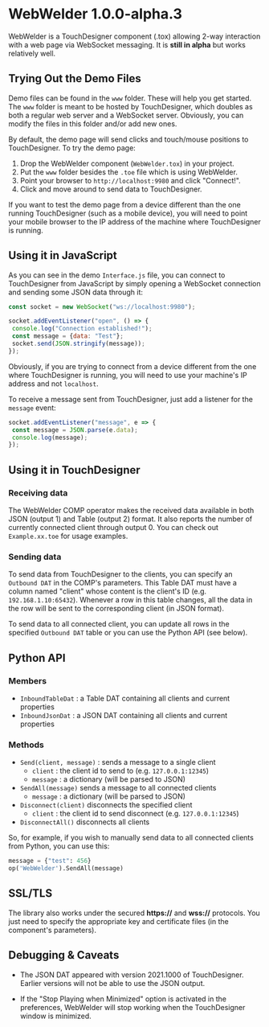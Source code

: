# WebWelder 1.0.0-alpha.3
 
WebWelder is a TouchDesigner component (.tox) allowing 2-way interaction with a web page via 
WebSocket messaging. It is **still in alpha** but works relatively well. 

## Trying Out the Demo Files

Demo files can be found in the `www` folder. These will help you get started. The `www` folder is 
meant to be hosted by TouchDesigner, which doubles as both a regular web server and a WebSocket 
server. Obviously, you can modify the files in this folder and/or add new ones.

By default, the demo page will send clicks and touch/mouse positions to TouchDesigner. To try the
demo page:

1. Drop the WebWelder component (`WebWelder.tox`) in your project.
2. Put the `www` folder besides the `.toe` file which is using WebWelder.
3. Point your browser to `http://localhost:9980` and click "Connect!".
4. Click and move around to send data to TouchDesigner.

If you want to test the demo page from a device different than the one running TouchDesigner (such
as a mobile device), you will need to point your mobile browser to the IP address of the machine 
where TouchDesigner is running.

## Using it in JavaScript

As you can see in the demo `Interface.js` file, you can connect to TouchDesigner from JavaScript
by simply opening a WebSocket connection and sending some JSON data through it:

```javascript
const socket = new WebSocket("ws://localhost:9980");

socket.addEventListener("open", () => {
 console.log("Connection established!");
 const message = {data: "Test"};
 socket.send(JSON.stringify(message));
});
```
Obviously, if you are trying to connect from a device different from the one where TouchDesigner
is running, you will need to use your machine's IP address and not `localhost`.

To receive a message sent from TouchDesigner, just add a listener for the `message` event:

```javascript
socket.addEventListener("message", e => {
 const message = JSON.parse(e.data);
 console.log(message);
});
```

## Using it in TouchDesigner

### Receiving data

The WebWelder COMP operator makes the received data available in both JSON (output 1) and Table 
(output 2) format. It also reports the number of currently connected client through output 0. 
You can check out `Example.xx.toe` for usage examples. 

### Sending data

To send data from TouchDesigner to the clients, you can specify an `Outbound DAT` in the COMP's 
parameters. This Table DAT must have a column named "client" whose content is the client's ID 
(e.g. `192.168.1.10:65432`). Whenever a row in this table changes, all the data in the row will 
be sent to the corresponding client (in JSON format).

To send data to all connected client, you can update all rows in the specified `Outbound DAT` 
table or you can use the Python API (see below).

## Python API

### Members

* `InboundTableDat` : a Table DAT containing all clients and current properties
* `InboundJsonDat` : a JSON DAT containing all clients and current properties

### Methods

* `Send(client, message)` : sends a message to a single client
  * `client` : the client id to send to (e.g. `127.0.0.1:12345`)
  *  `message` : a dictionary (will be parsed to JSON)
* `SendAll(message)` sends a message to all connected clients
  *  `message` : a dictionary (will be parsed to JSON)
* `Disconnect(client)` disconnects the specified client
  * `client` : the client id to send disconnect (e.g. `127.0.0.1:12345`)
* `DisconnectAll()` disconnects all clients

So, for example, if you wish to manually send data to all connected clients from Python, you can 
use this:

```python
message = {"test": 456}
op('WebWelder').SendAll(message)
```

## SSL/TLS

The library also works under the secured **https://** and **wss://** protocols. You just need to 
specify the appropriate key and certificate files (in the component's parameters).

## Debugging & Caveats

* The JSON DAT appeared with version 2021.1000 of TouchDesigner. Earlier versions will not be able 
to use the JSON output.

* If the "Stop Playing when Minimized" option is activated in the preferences, WebWelder will stop 
working when the TouchDesigner window is minimized.
